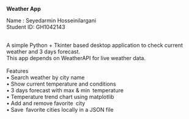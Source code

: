 <b>Weather App </b><br>

Name : Seyedarmin Hosseinilargani<br>
Student ID: GH1042143<br><br>


A simple Python + Tkinter based desktop application to check current weather and 3 days forecast.<br>
This app depends on WeatherAPI for live weather data.<br>
<br>Features<br>
• Search weather by city name<br>
• Show current temperature and conditions<br>
• 3 days forecast with max & min temperature<br>
• Temperature trend chart using matplotlib<br>
• Add and remove favorite city<br>
• Save favorite cities locally in a JSON file<br>

